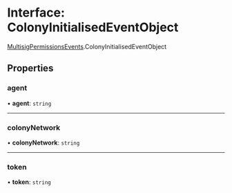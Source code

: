 # Interface: ColonyInitialisedEventObject

[MultisigPermissionsEvents](../modules/MultisigPermissionsEvents.md).ColonyInitialisedEventObject

## Properties

### agent

• **agent**: `string`

___

### colonyNetwork

• **colonyNetwork**: `string`

___

### token

• **token**: `string`
